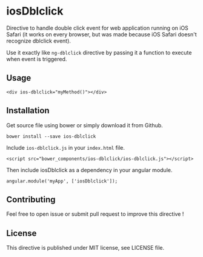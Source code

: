 # iosDblclick
Directive to handle double click event for web application running on iOS Safari (it works on every browser, but was made because iOS Safari doesn't recognize dblclick event).

Use it exactly like `ng-dblclick` directive by passing it a function to execute when event is triggered.

## Usage
```
<div ios-dblclick="myMethod()"></div>
```

## Installation
Get source file using bower or simply download it from Github.
```
bower install --save ios-dblclick
```

Include `ios-dblclick.js` in your `index.html` file.
```
<script src="bower_components/ios-dblclick/ios-dblclick.js"></script>
```

Then include iosDblclick as a dependency in your angular module.
```
angular.module('myApp', ['iosDblclick']);
```

## Contributing
Feel free to open issue or submit pull request to improve this directive !

## License
This directive is published under MIT license, see LICENSE file.